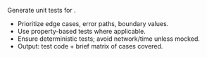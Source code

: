 Generate unit tests for <file or symbol>.
- Prioritize edge cases, error paths, boundary values.
- Use property-based tests where applicable.
- Ensure deterministic tests; avoid network/time unless mocked.
- Output: test code + brief matrix of cases covered.
